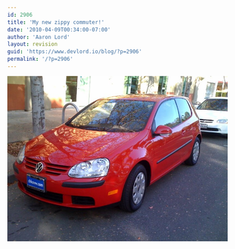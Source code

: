 ```yaml
---
id: 2906
title: 'My new zippy commuter!'
date: '2010-04-09T00:34:00-07:00'
author: 'Aaron Lord'
layout: revision
guid: 'https://www.devlord.io/blog/?p=2906'
permalink: '/?p=2906'
---
```


<p class="mobile-photo"><a href="/wp-content/uploads/2011/10/photo-787177.jpg"><img src="/wp-content/uploads/2011/10/photo-787177.jpg?w=300" border="0" alt="" /></a></p><div class="blogger-post-footer"><img width='1' height='1' src="https://www.devlord.io/blog/2010/04/09/my-new-zippy-commuter/"' /></div>